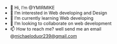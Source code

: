 - 👋 Hi, I’m @YMIRMIKE
- 👀 I’m interested in Web developing and Design
- 🌱 I’m currently learning Web developing
- 💞️ I’m looking to collaborate on web development 
- 📫 How to reach me? well send me an email @michaeloduor239@gmail.com 

<!---
YMIRMIKE/YMIRMIKE is a ✨ special ✨ repository because its `README.md` (this file) appears on your GitHub profile.
You can click the Preview link to take a look at your changes.
--->
